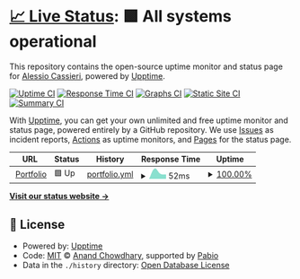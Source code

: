 # [📈 Live Status](https://Cassio7.github.io/Uptime): <!--live status--> **🟩 All systems operational**

This repository contains the open-source uptime monitor and status page for [Alessio Cassieri](https://alessiocassieri.netlify.app/), powered by [Upptime](https://github.com/upptime/upptime).

[![Uptime CI](https://github.com/Cassio7/Uptime/workflows/Uptime%20CI/badge.svg)](https://github.com/Cassio7/Uptime/actions?query=workflow%3A%22Uptime+CI%22)
[![Response Time CI](https://github.com/Cassio7/Uptime/workflows/Response%20Time%20CI/badge.svg)](https://github.com/Cassio7/Uptime/actions?query=workflow%3A%22Response+Time+CI%22)
[![Graphs CI](https://github.com/Cassio7/Uptime/workflows/Graphs%20CI/badge.svg)](https://github.com/Cassio7/Uptime/actions?query=workflow%3A%22Graphs+CI%22)
[![Static Site CI](https://github.com/Cassio7/Uptime/workflows/Static%20Site%20CI/badge.svg)](https://github.com/Cassio7/Uptime/actions?query=workflow%3A%22Static+Site+CI%22)
[![Summary CI](https://github.com/Cassio7/Uptime/workflows/Summary%20CI/badge.svg)](https://github.com/Cassio7/Uptime/actions?query=workflow%3A%22Summary+CI%22)

With [Upptime](https://upptime.js.org), you can get your own unlimited and free uptime monitor and status page, powered entirely by a GitHub repository. We use [Issues](https://github.com/Cassio7/Uptime/issues) as incident reports, [Actions](https://github.com/Cassio7/Uptime/actions) as uptime monitors, and [Pages](https://Cassio7.github.io/Uptime) for the status page.

<!--start: status pages-->
<!-- This summary is generated by Upptime (https://github.com/upptime/upptime) -->
<!-- Do not edit this manually, your changes will be overwritten -->
<!-- prettier-ignore -->
| URL | Status | History | Response Time | Uptime |
| --- | ------ | ------- | ------------- | ------ |
| <img alt="" src="https://icons.duckduckgo.com/ip3/alessiocassieri.netlify.app.ico" height="13"> [Portfolio](https://alessiocassieri.netlify.app) | 🟩 Up | [portfolio.yml](https://github.com/Cassio7/Uptime/commits/HEAD/history/portfolio.yml) | <details><summary><img alt="Response time graph" src="./graphs/portfolio/response-time-week.png" height="20"> 52ms</summary><br><a href="https://Cassio7.github.io/Uptime/history/portfolio"><img alt="Response time 52" src="https://img.shields.io/endpoint?url=https%3A%2F%2Fraw.githubusercontent.com%2FCassio7%2FUptime%2FHEAD%2Fapi%2Fportfolio%2Fresponse-time.json"></a><br><a href="https://Cassio7.github.io/Uptime/history/portfolio"><img alt="24-hour response time 34" src="https://img.shields.io/endpoint?url=https%3A%2F%2Fraw.githubusercontent.com%2FCassio7%2FUptime%2FHEAD%2Fapi%2Fportfolio%2Fresponse-time-day.json"></a><br><a href="https://Cassio7.github.io/Uptime/history/portfolio"><img alt="7-day response time 52" src="https://img.shields.io/endpoint?url=https%3A%2F%2Fraw.githubusercontent.com%2FCassio7%2FUptime%2FHEAD%2Fapi%2Fportfolio%2Fresponse-time-week.json"></a><br><a href="https://Cassio7.github.io/Uptime/history/portfolio"><img alt="30-day response time 52" src="https://img.shields.io/endpoint?url=https%3A%2F%2Fraw.githubusercontent.com%2FCassio7%2FUptime%2FHEAD%2Fapi%2Fportfolio%2Fresponse-time-month.json"></a><br><a href="https://Cassio7.github.io/Uptime/history/portfolio"><img alt="1-year response time 52" src="https://img.shields.io/endpoint?url=https%3A%2F%2Fraw.githubusercontent.com%2FCassio7%2FUptime%2FHEAD%2Fapi%2Fportfolio%2Fresponse-time-year.json"></a></details> | <details><summary><a href="https://Cassio7.github.io/Uptime/history/portfolio">100.00%</a></summary><a href="https://Cassio7.github.io/Uptime/history/portfolio"><img alt="All-time uptime 100.00%" src="https://img.shields.io/endpoint?url=https%3A%2F%2Fraw.githubusercontent.com%2FCassio7%2FUptime%2FHEAD%2Fapi%2Fportfolio%2Fuptime.json"></a><br><a href="https://Cassio7.github.io/Uptime/history/portfolio"><img alt="24-hour uptime 100.00%" src="https://img.shields.io/endpoint?url=https%3A%2F%2Fraw.githubusercontent.com%2FCassio7%2FUptime%2FHEAD%2Fapi%2Fportfolio%2Fuptime-day.json"></a><br><a href="https://Cassio7.github.io/Uptime/history/portfolio"><img alt="7-day uptime 100.00%" src="https://img.shields.io/endpoint?url=https%3A%2F%2Fraw.githubusercontent.com%2FCassio7%2FUptime%2FHEAD%2Fapi%2Fportfolio%2Fuptime-week.json"></a><br><a href="https://Cassio7.github.io/Uptime/history/portfolio"><img alt="30-day uptime 100.00%" src="https://img.shields.io/endpoint?url=https%3A%2F%2Fraw.githubusercontent.com%2FCassio7%2FUptime%2FHEAD%2Fapi%2Fportfolio%2Fuptime-month.json"></a><br><a href="https://Cassio7.github.io/Uptime/history/portfolio"><img alt="1-year uptime 100.00%" src="https://img.shields.io/endpoint?url=https%3A%2F%2Fraw.githubusercontent.com%2FCassio7%2FUptime%2FHEAD%2Fapi%2Fportfolio%2Fuptime-year.json"></a></details>

<!--end: status pages-->

[**Visit our status website →**](https://Cassio7.github.io/Uptime)

## 📄 License

- Powered by: [Upptime](https://github.com/upptime/upptime)
- Code: [MIT](./LICENSE) © [Anand Chowdhary](https://anandchowdhary.com), supported by [Pabio](https://pabio.com)
- Data in the `./history` directory: [Open Database License](https://opendatacommons.org/licenses/odbl/1-0/)
